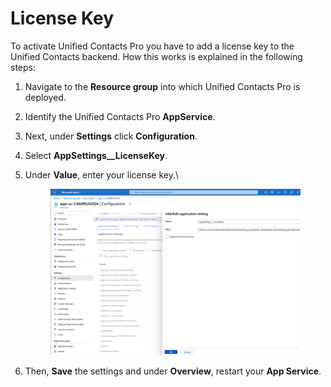 # License Key

To activate Unified Contacts Pro you have to add a license key to the Unified Contacts backend. How this works is explained in the following steps:

1. Navigate to the **Resource group** into which Unified Contacts Pro is deployed.
2. Identify the Unified Contacts Pro **AppService**.
3. Next, under **Settings** click **Configuration**.
4. Select **AppSettings\_\_LicenseKey**.
5.  Under **Value**, enter your license key.\


    <figure><img src="../.gitbook/assets/image (1).png" alt=""><figcaption></figcaption></figure>
6. Then, **Save** the settings and under **Overview**, restart your **App Service**.
